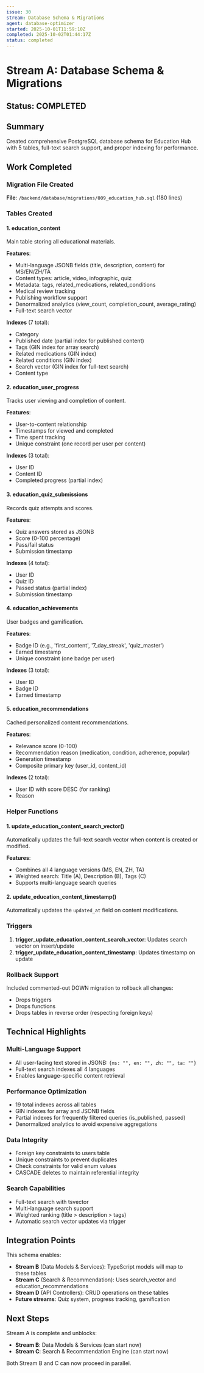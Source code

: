 ```yaml
---
issue: 30
stream: Database Schema & Migrations
agent: database-optimizer
started: 2025-10-01T11:59:10Z
completed: 2025-10-02T01:44:17Z
status: completed
---
```


# Stream A: Database Schema & Migrations

## Status: COMPLETED

## Summary

Created comprehensive PostgreSQL database schema for Education Hub with 5 tables, full-text search support, and proper indexing for performance.

## Work Completed

### Migration File Created

**File**: `/backend/database/migrations/009_education_hub.sql` (180 lines)

### Tables Created

#### 1. education_content
Main table storing all educational materials.

**Features**:
- Multi-language JSONB fields (title, description, content) for MS/EN/ZH/TA
- Content types: article, video, infographic, quiz
- Metadata: tags, related_medications, related_conditions
- Medical review tracking
- Publishing workflow support
- Denormalized analytics (view_count, completion_count, average_rating)
- Full-text search vector

**Indexes** (7 total):
- Category
- Published date (partial index for published content)
- Tags (GIN index for array search)
- Related medications (GIN index)
- Related conditions (GIN index)
- Search vector (GIN index for full-text search)
- Content type

#### 2. education_user_progress
Tracks user viewing and completion of content.

**Features**:
- User-to-content relationship
- Timestamps for viewed and completed
- Time spent tracking
- Unique constraint (one record per user per content)

**Indexes** (3 total):
- User ID
- Content ID
- Completed progress (partial index)

#### 3. education_quiz_submissions
Records quiz attempts and scores.

**Features**:
- Quiz answers stored as JSONB
- Score (0-100 percentage)
- Pass/fail status
- Submission timestamp

**Indexes** (4 total):
- User ID
- Quiz ID
- Passed status (partial index)
- Submission timestamp

#### 4. education_achievements
User badges and gamification.

**Features**:
- Badge ID (e.g., 'first_content', '7_day_streak', 'quiz_master')
- Earned timestamp
- Unique constraint (one badge per user)

**Indexes** (3 total):
- User ID
- Badge ID
- Earned timestamp

#### 5. education_recommendations
Cached personalized content recommendations.

**Features**:
- Relevance score (0-100)
- Recommendation reason (medication, condition, adherence, popular)
- Generation timestamp
- Composite primary key (user_id, content_id)

**Indexes** (2 total):
- User ID with score DESC (for ranking)
- Reason

### Helper Functions

#### 1. update_education_content_search_vector()
Automatically updates the full-text search vector when content is created or modified.

**Features**:
- Combines all 4 language versions (MS, EN, ZH, TA)
- Weighted search: Title (A), Description (B), Tags (C)
- Supports multi-language search queries

#### 2. update_education_content_timestamp()
Automatically updates the `updated_at` field on content modifications.

### Triggers

1. **trigger_update_education_content_search_vector**: Updates search vector on insert/update
2. **trigger_update_education_content_timestamp**: Updates timestamp on update

### Rollback Support

Included commented-out DOWN migration to rollback all changes:
- Drops triggers
- Drops functions
- Drops tables in reverse order (respecting foreign keys)

## Technical Highlights

### Multi-Language Support
- All user-facing text stored in JSONB: `{ms: "", en: "", zh: "", ta: ""}`
- Full-text search indexes all 4 languages
- Enables language-specific content retrieval

### Performance Optimization
- 19 total indexes across all tables
- GIN indexes for array and JSONB fields
- Partial indexes for frequently filtered queries (is_published, passed)
- Denormalized analytics to avoid expensive aggregations

### Data Integrity
- Foreign key constraints to users table
- Unique constraints to prevent duplicates
- Check constraints for valid enum values
- CASCADE deletes to maintain referential integrity

### Search Capabilities
- Full-text search with tsvector
- Multi-language search support
- Weighted ranking (title > description > tags)
- Automatic search vector updates via trigger

## Integration Points

This schema enables:
- **Stream B** (Data Models & Services): TypeScript models will map to these tables
- **Stream C** (Search & Recommendation): Uses search_vector and education_recommendations
- **Stream D** (API Controllers): CRUD operations on these tables
- **Future streams**: Quiz system, progress tracking, gamification

## Next Steps

Stream A is complete and unblocks:
- **Stream B**: Data Models & Services (can start now)
- **Stream C**: Search & Recommendation Engine (can start now)

Both Stream B and C can now proceed in parallel.
